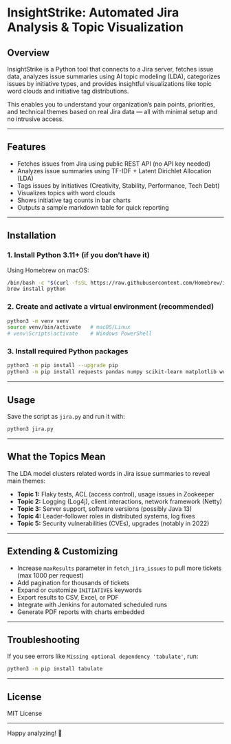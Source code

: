 
# InsightStrike: Automated Jira Analysis & Topic Visualization

## Overview

InsightStrike is a Python tool that connects to a Jira server, fetches issue data, analyzes issue summaries using AI topic modeling (LDA), categorizes issues by initiative types, and provides insightful visualizations like topic word clouds and initiative tag distributions.

This enables you to understand your organization’s pain points, priorities, and technical themes based on real Jira data — all with minimal setup and no intrusive access.

---

## Features

- Fetches issues from Jira using public REST API (no API key needed)
- Analyzes issue summaries using TF-IDF + Latent Dirichlet Allocation (LDA)
- Tags issues by initiatives (Creativity, Stability, Performance, Tech Debt)
- Visualizes topics with word clouds
- Shows initiative tag counts in bar charts
- Outputs a sample markdown table for quick reporting

---

## Installation

### 1. Install Python 3.11+ (if you don’t have it)

Using Homebrew on macOS:

```bash
/bin/bash -c "$(curl -fsSL https://raw.githubusercontent.com/Homebrew/install/HEAD/install.sh)"
brew install python
```

### 2. Create and activate a virtual environment (recommended)

```bash
python3 -m venv venv
source venv/bin/activate   # macOS/Linux
# venv\Scripts\activate    # Windows PowerShell
```

### 3. Install required Python packages

```bash
python3 -m pip install --upgrade pip
python3 -m pip install requests pandas numpy scikit-learn matplotlib wordcloud tabulate
```

---

## Usage

Save the script as `jira.py` and run it with:

```bash
python3 jira.py
```

---

## What the Topics Mean

The LDA model clusters related words in Jira issue summaries to reveal main themes:

- **Topic 1:** Flaky tests, ACL (access control), usage issues in Zookeeper
- **Topic 2:** Logging (Log4j), client interactions, network framework (Netty)
- **Topic 3:** Server support, software versions (possibly Java 13)
- **Topic 4:** Leader-follower roles in distributed systems, log fixes
- **Topic 5:** Security vulnerabilities (CVEs), upgrades (notably in 2022)

---

## Extending & Customizing

- Increase `maxResults` parameter in `fetch_jira_issues` to pull more tickets (max 1000 per request)
- Add pagination for thousands of tickets
- Expand or customize `INITIATIVES` keywords
- Export results to CSV, Excel, or PDF
- Integrate with Jenkins for automated scheduled runs
- Generate PDF reports with charts embedded

---

## Troubleshooting

If you see errors like `Missing optional dependency 'tabulate'`, run:

```bash
python3 -m pip install tabulate
```

---

## License

MIT License

---

Happy analyzing! 🚀
